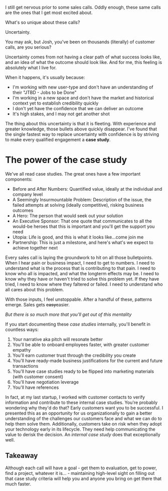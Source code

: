 I still get nervous prior to some sales calls. Oddly enough, these same calls are the ones that I get most excited about. 

What's so unique about these calls? 

Uncertainty. 

You may ask, but Josh, you've been on thousands (literally) of customer calls, are you serious?

Uncertainty comes from not having a clear path of what success looks like, and an idea of what the outcome should look like. And for me, this feeling is absolutely what I live for. 

When it happens, it's usually because:
- I'm working with new user-type and don't have an understanding of their "JTBD - Jobs to be Done"
- I'm working in a new space and don't have the market and historical context yet to establish credibility quickly
- I don't yet have the confidence that we can deliver an outcome
- It's high stakes, and I may not get another shot

The thing about this uncertainty is that it is fleeting. With experience and greater knowledge, those bullets above quickly disappear. I've found that the single fastest way to replace uncertainty with confidence is by striving to make every qualified engagement a **case study**.

# The power of the case study

We've all read case studies. The great ones have a few important components:
- Before and After Numbers: Quantified value, ideally at the individual and company level
- A Seemingly Insurmountable Problem: Description of the issue, the failed attempts at solving (ideally competitive), risking business outcomes
- A Hero: The person that would seek out your solution
- An Executive Sponsor: That one quote that communicates to all the would-be heroes that this is important and you'll get the support you need
- Utopia: Life is good, and this is what it looks like...come join me
- Partnership: This is just a milestone, and here's what's we expect to achieve together next

Every sales call is laying the groundwork to hit on all those bulletpoints. When I hear pain or business impact, I need to get to numbers. I need to understand what is the process that is contributing to that pain. I need to know who all is impacted, and what the longterm effects may be. I need to know why they have or haven't tried to solve this problem yet. If they have tried, I need to know where they faltered or failed. I need to understand who all cares about this problem. 

With those inputs, I feel unstoppable. After a handful of these, patterns emerge. Sales gets ~~easy~~easier.

*But there is so much more that you'll get out of this mentality*

If you start documenting these *case studies* internally, you'll benefit in countless ways:
1. Your narrative aka pitch will resonate better
2. You'll be able to onboard employees faster, with greater customer empathy
3. You'll earn customer trust through the credibility you create
4. You'll have ready-made business justifications for the current and future transactions
5. You'll have case studies ready to be flipped into marketing materials (with customer consent)
6. You'll have negotiation leverage
7. You'll have references

In fact, at my last startup, I worked with customer contacts to verify information and contribute to these internal case studies. You're probably wondering why they'd do that? Early customers want you to be successful. I presented this as an opportunity for us organizationally to gain a better understanding of the challenges our customers face and what we can do to help them solve them. Additionally, customers take on risk when they adopt your technology early in its lifecycle. They need help communicating the value to derisk the decision. An *internal case study* does that exceptionally well.

## Takeaway

Although each call will have a goal - get them to evaluation, get to power, find a project, whatever it is... - maintaining high-level sight on filling out that case study criteria will help you and anyone you bring on get there that much faster.
